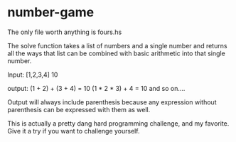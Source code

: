 # number-game

The only file worth anything is fours.hs

The solve function takes a list of numbers and a single number and returns all the ways that list can be combined with basic arithmetic into that single number.

Input: [1,2,3,4] 10

output: (1 + 2) + (3 + 4) = 10
     (1 * 2 * 3) + 4 = 10
     and so on....
     
 Output will always include parenthesis because any expression without parenthesis can be expressed with them as well.


This is actually a pretty dang hard programming challenge, and my favorite. Give it a try if you want to challenge yourself.

